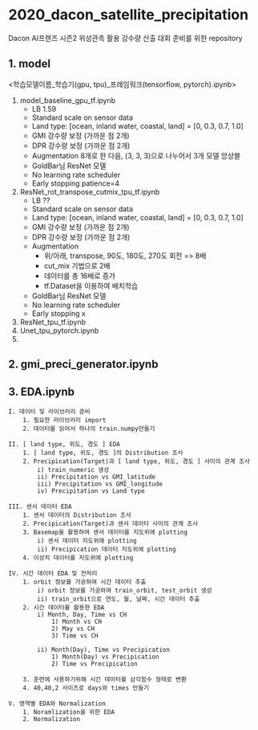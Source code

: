 # 2020_dacon_satellite_precipitation
Dacon AI프렌즈 시즌2 위성관측 활용 강수량 산출 대회 준비를 위한 repository  

## 1. model
<학습모델이름_학습기(gpu, tpu)_프레임워크(tensorflow, pytorch).ipynb>
1. model_baseline_gpu_tf.ipynb
    - LB 1.59
    - Standard scale on sensor data
    - Land type: [ocean, inland water, coastal, land] = [0, 0.3, 0.7, 1.0]
    - GMI 강수량 보정 (가까운 점 2개)
    - DPR 강수량 보정 (가까운 점 2개)
    - Augmentation 8개로 한 다음, (3, 3, 3)으로 나누어서 3개 모델 앙상블
    - GoldBar님 ResNet 모델
    - No learning rate scheduler
    - Early stopping patience=4
2. ResNet_rot_transpose_cutmix_tpu_tf.ipynb
    - LB ??
    - Standard scale on sensor data
    - Land type: [ocean, inland water, coastal, land] = [0, 0.3, 0.7, 1.0]
    - GMI 강수량 보정 (가까운 점 2개)
    - DPR 강수량 보정 (가까운 점 2개)
    - Augmentation
        - 위/아래, transpose, 90도, 180도, 270도 회전 => 8배
        - cut_mix 기법으로 2배
        - 데이터를 총 16배로 증가
        - tf.Dataset을 이용하여 배치학습
    - GoldBar님 ResNet 모델
    - No learning rate scheduler
    - Early stopping x
3. ResNet_tpu_tf.ipynb
4. Unet_tpu_pytorch.ipynb
5. 

## 2. gmi_preci_generator.ipynb
## 3. EDA.ipynb
    I. 데이터 및 라이브러리 준비
        1. 필요한 라이브러리 import
        2. 데이터를 읽어서 하나의 train.numpy만들기

    II. [ land type, 위도, 경도 ] EDA
        1. [ land type, 위도, 경도 ]의 Distribution 조사
        2. Precipication(Target)과 [ land type, 위도, 경도 ] 사이의 관계 조사
            i) train_numeric 생성  
            ii) Precipitation vs GMI_latitude  
            iii) Precipitation vs GMI_longitude  
            iv) Precipitation vs Land type  

    III. 센서 데이터 EDA
        1. 센서 데이터의 Distribution 조사
        2. Precipication(Target)과 센서 데이터 사이의 관계 조사
        3. Basemap을 활용하여 센서 데이터를 지도위에 plotting  
            i) 센서 데이터 지도위에 plotting    
            ii) Precipication 데이터 지도위에 plotting    
        4. 이상치 데이터를 지도위에 plotting

    IV. 시간 데이터 EDA 및 전처리
        1. orbit 정보를 가공하여 시간 데이터 추출  
            i) orbit 정보를 가공하여 train_orbit, test_orbit 생성  
            ii) train_orbit으로 연도, 월, 날짜, 시간 데이터 추출  
        2. 시간 데이터를 활용한 EDA  
            i) Month, Day, Time vs CH  
                1) Month vs CH  
                2) May vs CH  
                3) Time vs CH  

            ii) Month(Day), Time vs Precipication  
                1) Month(Day) vs Precipication    
                2) Time vs Precipication  

        3. 훈련에 사용하기위해 시간 데이터를 삼각함수 형태로 변환
        4. 40,40,2 사이즈로 days와 times 만들기 

    V. 영역별 EDA와 Normalization
        1. Noramlization을 위한 EDA
        2. Normalization
